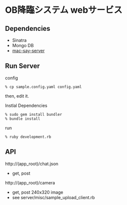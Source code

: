 OB降臨システム webサービス
========================

Dependencies
------------

* Sinatra
* Mongo DB
* [mac-say-server](https://github.com/shokai/mac-say-server)


Run Server
----------

config

    % cp sample.config.yaml config.yaml

then, edit it.


Instlal Dependencies

    % sudo gem install bundler
    % bundle install


run

    % ruby development.rb


API
---

http://(app_root)/chat.json

* get, post


http://(app_root)/camera

* get, post 240x320 image
* see server/misc/sample\_upload\_client.rb
